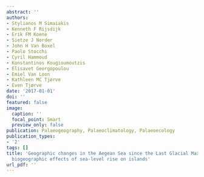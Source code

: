 ```yaml
---
abstract: ''
authors:
- Stylianos M Simaiakis
- Kenneth F Rijsdijk
- Erik FM Koene
- Sietze J Norder
- John H Van Boxel
- Paolo Stocchi
- Cyril Hammoud
- Konstantinos Kougioumoutzis
- Elisavet Georgopoulou
- Emiel Van Loon
- Kathleen MC Tjørve
- Even Tjørve
date: '2017-01-01'
doi: ''
featured: false
image:
  caption: ''
  focal_point: Smart
  preview_only: false
publication: Palaeogeography, Palaeoclimatology, Palaeoecology
publication_types:
- '2'
tags: []
title: 'Geographic changes in the Aegean Sea since the Last Glacial Maximum: Postulating
  biogeographic effects of sea-level rise on islands'
url_pdf: ''
---
```

